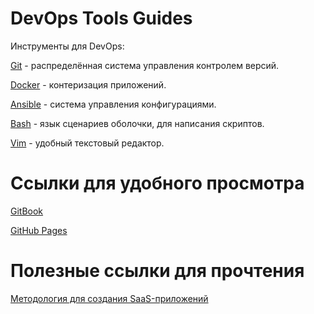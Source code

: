 # DevOps Tools Guides

Инструменты для DevOps:

[Git](docs/Git.md) - распределённая система управления контролем версий.

[Docker](docs/Docker.md) - контеризация приложений.

[Ansible](docs/Ansible.md) - система управления конфигурациями.

[Bash](docs/Bash.md) - язык сценариев оболочки, для написания скриптов.

[Vim](docs/Vim.md) - удобный текстовый редактор.


# Ссылки для удобного просмотра

[GitBook](https://kotdimos.gitbook.io/devops_tools_guides/)

[GitHub Pages](https://kotdimos.github.io/DevOps_Tools_Guides/)


# Полезные ссылки для прочтения

[Методология для создания SaaS-приложений](https://12factor.net)
